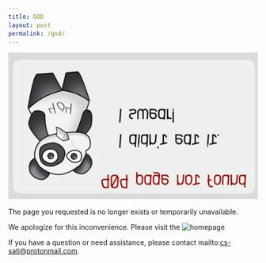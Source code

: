 ```yaml
---
title: GOD
layout: post
permalink: /god/
---
```


![GOD](/images/ooops.jpg)

The page you requested is no longer exists or temporarily unavailable.

We apologize for this inconvenience. Please visit the ![homepage](http://saticse.github.io/)

If you have a question or need assistance, please contact mailto:cs-sati@protonmail.com.
